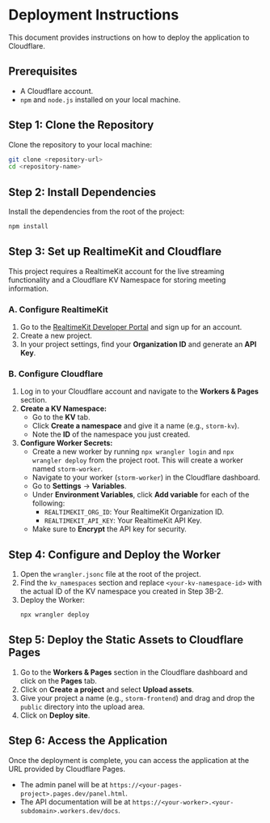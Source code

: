 # Deployment Instructions

This document provides instructions on how to deploy the application to Cloudflare.

## Prerequisites

- A Cloudflare account.
- `npm` and `node.js` installed on your local machine.

## Step 1: Clone the Repository

Clone the repository to your local machine:

```bash
git clone <repository-url>
cd <repository-name>
```

## Step 2: Install Dependencies

Install the dependencies from the root of the project:

```bash
npm install
```

## Step 3: Set up RealtimeKit and Cloudflare

This project requires a RealtimeKit account for the live streaming functionality and a Cloudflare KV Namespace for storing meeting information.

### A. Configure RealtimeKit
1.  Go to the [RealtimeKit Developer Portal](https://dash.realtime.cloudflare.com/) and sign up for an account.
2.  Create a new project.
3.  In your project settings, find your **Organization ID** and generate an **API Key**.

### B. Configure Cloudflare
1.  Log in to your Cloudflare account and navigate to the **Workers & Pages** section.
2.  **Create a KV Namespace:**
    *   Go to the **KV** tab.
    *   Click **Create a namespace** and give it a name (e.g., `storm-kv`).
    *   Note the **ID** of the namespace you just created.
3.  **Configure Worker Secrets:**
    *   Create a new worker by running `npx wrangler login` and `npx wrangler deploy` from the project root. This will create a worker named `storm-worker`.
    *   Navigate to your worker (`storm-worker`) in the Cloudflare dashboard.
    *   Go to **Settings** -> **Variables**.
    *   Under **Environment Variables**, click **Add variable** for each of the following:
        *   `REALTIMEKIT_ORG_ID`: Your RealtimeKit Organization ID.
        *   `REALTIMEKIT_API_KEY`: Your RealtimeKit API Key.
    *   Make sure to **Encrypt** the API key for security.

## Step 4: Configure and Deploy the Worker

1.  Open the `wrangler.jsonc` file at the root of the project.
2.  Find the `kv_namespaces` section and replace `<your-kv-namespace-id>` with the actual ID of the KV namespace you created in Step 3B-2.
3.  Deploy the Worker:
    ```bash
    npx wrangler deploy
    ```

## Step 5: Deploy the Static Assets to Cloudflare Pages

1.  Go to the **Workers & Pages** section in the Cloudflare dashboard and click on the **Pages** tab.
2.  Click on **Create a project** and select **Upload assets**.
3.  Give your project a name (e.g., `storm-frontend`) and drag and drop the `public` directory into the upload area.
4.  Click on **Deploy site**.

## Step 6: Access the Application

Once the deployment is complete, you can access the application at the URL provided by Cloudflare Pages.
- The admin panel will be at `https://<your-pages-project>.pages.dev/panel.html`.
- The API documentation will be at `https://<your-worker>.<your-subdomain>.workers.dev/docs`.
